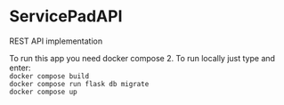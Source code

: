 # ServicePadAPI
REST API implementation  

To run this app you need docker compose 2.
To run locally just type and enter:  
`docker compose build`  
`docker compose run flask db migrate`  
`docker compose up`  
